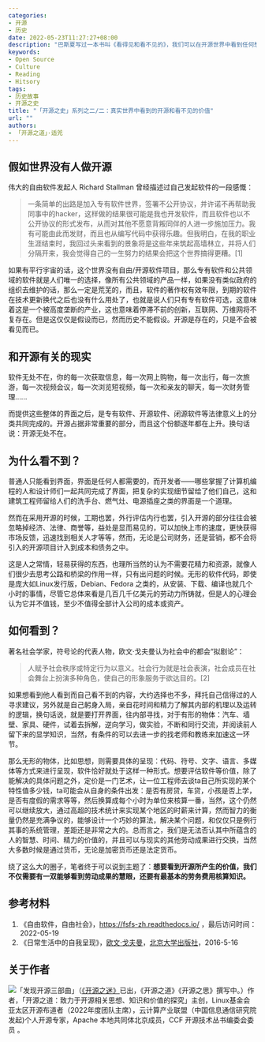 ```yaml
---
categories:
- 开源
- 历史
date: 2022-05-23T11:27:27+08:00
description: "巴斯夏写过一本书叫《看得见和看不见的》，我们可以在开源世界中看到任何想看到的，但是对于自身的知识是要具备的：计算机、编程、协作、共同体、商业、法律许可、上下游、产业经济、财务核算、个体动机、社会氛围等等，如果我们不能掌握任何一项知识，去理解「开源之史」无疑都是不够全面的。"
keywords:
- Open Source
- Culture
- Reading
- Hitsory
tags:
- 历史故事
- 开源之史
title: "「开源之史」系列之二/二：真实世界中看到的开源和看不见的价值"
url: ""
authors:
- 「开源之道」·适兕
---
```


## 假如世界没有人做开源

伟大的自由软件发起人 Richard Stallman 曾经描述过自己发起软件的一段感慨：

> 一条简单的出路是加入专有软件世界，签署不公开协议，并许诺不再帮助我同事中的hacker，这样做的结果很可能是我也开发软件，而且软件也以不公开协议的形式发布，从而对其他不愿意背叛同伴的人进一步施加压力。我有可能由此而发财，而且也从编写代码中获得乐趣。但我明白，在我的职业生涯结束时，我回过头来看到的景象将是这些年来筑起高墙林立，并将人们分隔开来，我会觉得自己的一生努力的结果会把这个世界搞得更糟。[1]

如果有平行宇宙的话，这个世界没有自由/开源软件项目，那么专有软件和公共领域的软件就是人们唯一的选择，像所有公共领域的产品一样，如果没有类似政府的组织去维护的话，那么一定是荒芜的，而且，软件的著作权有效年限，到期的软件在技术更新换代之后也没有什么用处了，也就是说人们只有专有软件可选，这意味着这是一个被高度垄断的产业，这也意味着停滞不前的创新，互联网、万维网将不复存在。但是这仅仅是假设而已，然而历史不能假设。开源是存在的，只是不会被看见而已。

## 和开源有关的现实

软件无处不在，你的每一次获取信息，每一次网上购物，每一次出行，每一次旅游，每一次视频会议，每一次浏览短视频，每一次和亲友的聊天，每一次财务管理......

而提供这些整体的界面之后，是专有软件、开源软件、闭源软件等法律意义上的分类共同完成的。开源占据非常重要的部分，而且这个份额逐年都在上升。换句话说：开源无处不在。

## 为什么看不到？

普通人只能看到界面，界面是任何人都需要的，而开发者——哪些掌握了计算机编程的人和设计师们一起共同完成了界面，把复杂的实现细节留给了他们自己，这和建筑工程师留给人们的洗手台、燃气灶、电源插座之类的界面是一个道理。

然而在采用开源的时候，工期也罢，外行评估内行也罢，引入开源的部分往往会被忽略掉经济、法律、商誉等，益处是显而易见的，可以加快上市的速度，更快获得市场反馈，迅速找到相关人才等等，然而，无论是公司财务，还是营销，都不会将引入的开源项目计入到成本和债务之中。

这是人之常情，轻易获得的东西，也理所当然的认为不需要花精力和资源，就像人们很少去思考公路和桥梁的作用一样，只有出问题的时候。无形的软件代码，即使是庞大如Linux发行版，Debian、Fedora 之类的，从安装、下载、编译也就几个小时的事情，尽管它总体来看是几百几千亿美元的劳动力所铸就，但是人的心理会认为它并不值钱，至少不值得全部计入公司的成本或资产。

## 如何看到？

著名社会学家，符号论的代表人物，欧文·戈夫曼认为社会中的都会“拟剧论”：

> 人赋予社会秩序或特定行为以意义。社会行为就是社会表演，社会成员在社会舞台上扮演多种角色，使自己的形象服务于欲达目的。[2]

如果想看到他人看到而自己看不到的内容，大约选择也不多，拜托自己信得过的人寻求建议，另外就是自己躬身入局，亲自花时间和精力了解其内部的机理以及运转的逻辑，换句话说，就是要打开界面，往内部寻找，对于有形的物体：汽车、墙壁、家具、硬件，试着去拆解，逆向学习，做实验，不断和同行交流，并阅读前人留下来的显学知识，当然，有条件的可以去进一步的找老师和教练来加速这一环节。

那么无形的物体，比如思想，则需要具体的呈现：代码、符号、文字、语言、多媒体等方式来进行呈现，软件恰好就处于这样一种形式。想要评估软件等价值，除了能解决的具体问题之外，定价是一门艺术，让一位工程师去谈ta自己所实现的某个特性值多少钱，ta可能会从自身的条件出发：是否有房贷，车贷，小孩是否上学，是否有度假的需求等等，然后换算成每个小时为单位来核算一番，当然，这个仍然可以继续放大，通过高超的技术统计来实现某个地区的时薪来计算，然而智力的衡量仍然是充满争议的，能够设计一个巧妙的算法，解决某个问题，和仅仅只是例行其事的系统管理，差距还是非常之大的。总而言之，我们是无法否认其中所蕴含的人的智慧、时间、精力的价值的，并且可以与现实的其他劳动成果进行交换，当然大多数时候是通过货币，无论是加密货币还是法定货币。

绕了这么大的圈子，笔者终于可以说到主题了：**想要看到开源所产生的价值，我们不仅需要有一双能够看到劳动成果的慧眼，还要有最基本的劳务费用核算知识。** 

## 参考材料

1. 《自由软件，自由社会》，https://fsfs-zh.readthedocs.io/ ，最后访问时间：2022-05-19
2. 《日常生活中的自我呈现》，[欧文·戈夫曼](https://book.douban.com/author/1056147)，[北京大学出版社](https://book.douban.com/press/2690)，2016-5-16

## 关于作者

![](/public/kuosi-face-of-os.png)「发现开源三部曲」（[《开源之迷》](posts/book-of-open-source/the-fascinating-of-open-source/)已出，《开源之道》《开源之思》撰写中。）作者，「开源之道：致力于开源相关思想、知识和价值的探究」主创，Linux基金会亚太区开源布道者（2022年度团队主席），云计算产业联盟（中国信息通信研究院发起)个人开源专家，Apache 本地共同体北京成员，CCF 开源技术丛书编委会委员 。

